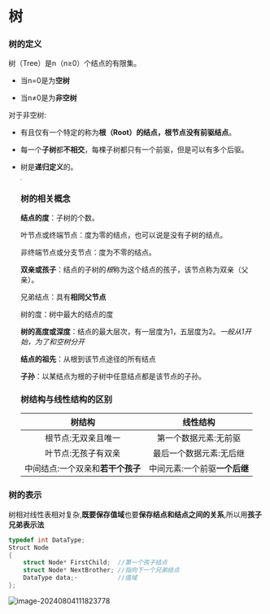 # 树

### 树的定义

树（Tree）是n（n≥0）个结点的有限集。

* 当n=0是为**空树**

* 当n≠0是为**非空树**

对于非空树:

* 有且仅有一个特定的称为**根（Root）**的结点，根节点**没有前驱结点**。

* 每一个**子树**都**不相交**，每棵子树都只有一个前驱，但是可以有多个后驱。

* 树是**递归定义**的。

  <img src="./树.assets/image-20240804103054339.png"  style="zoom:15%;" />

  ### 树的相关概念

  **结点的度**：子树的个数。

  叶节点或终端节点：度为零的结点，也可以说是没有子树的结点。

  非终端节点或分支节点：度为不零的结点。

  **双亲或孩子**：结点的子树的*根*称为这个结点的孩子，该节点称为双亲（父亲）。

  兄弟结点：具有**相同父节点**

  树的度：树中最大的结点的度

  **树的高度或深度**：结点的最大层次，有一层度为1，五层度为2。*一般从1开始，为了和空树分开*

  **结点的祖先**：从根到该节点途径的所有结点

  **子孙**：以某结点为根的子树中任意结点都是该节点的子孙。

  ### 树结构与线性结构的区别

  |      树结构   | 线性结构 |
  | :-------------: | :----------: |
  | 根节点:无双亲且唯一 |   第一个数据元素:无前驱   |
  | 叶节点:无孩子有双亲     |    最后一个数据元素:无后继    |
  | 中间结点:一个双亲和**若干个孩子** | 中间元素:一个前驱**一个后继** |
  

### 树的表示

树相对线性表相对复杂,**既要保存值域**也要**保存结点和结点之间的关系**,所以用**孩子兄弟表示法**

```C
typedef int DataType;
Struct Node 
{
    struct Node* FirstChild;  //第一个孩子结点
    struct Node* NextBrother; //指向下一个兄弟结点
    DataType data;·			  //值域
};
```

![image-20240804111823778](./树.assets/image-20240804111823778.png)

